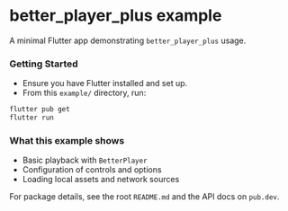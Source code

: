 # better_player_plus example

A minimal Flutter app demonstrating `better_player_plus` usage.

### Getting Started

- Ensure you have Flutter installed and set up.
- From this `example/` directory, run:

```bash
flutter pub get
flutter run
```

### What this example shows
- Basic playback with `BetterPlayer`
- Configuration of controls and options
- Loading local assets and network sources

For package details, see the root `README.md` and the API docs on `pub.dev`.
